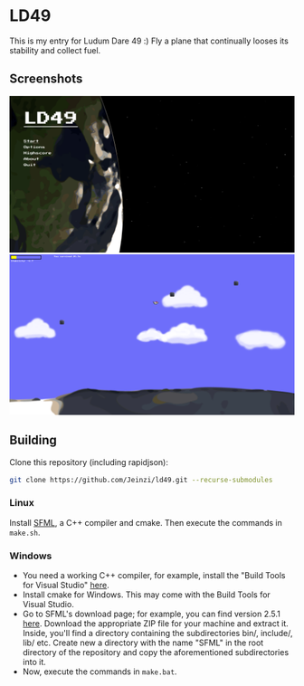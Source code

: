 # LD49
This is my entry for Ludum Dare 49 :)
Fly a plane that continually looses its stability and collect fuel.

## Screenshots
![Menu](res/screenshot-menu.png)
![Level](res/screenshot-level.png)

## Building
Clone this repository (including rapidjson):
```bash
git clone https://github.com/Jeinzi/ld49.git --recurse-submodules
```

### Linux
Install [SFML](https://www.sfml-dev.org/), a C++ compiler and cmake. Then execute the commands in `make.sh`.

### Windows
- You need a working C++ compiler, for example, install the "Build Tools for Visual Studio" [here](https://visualstudio.microsoft.com/downloads).
- Install cmake for Windows. This may come with the Build Tools for Visual Studio.
- Go to SFML's download page; for example, you can find version 2.5.1 [here](https://www.sfml-dev.org/download/sfml/2.5.1/). Download the appropriate ZIP file for your machine and extract it. Inside, you'll find a directory containing the subdirectories bin/, include/, lib/ etc. Create new a directory with the name "SFML" in the root directory of the repository and copy the aforementioned subdirectories into it.
- Now, execute the commands in `make.bat`.

